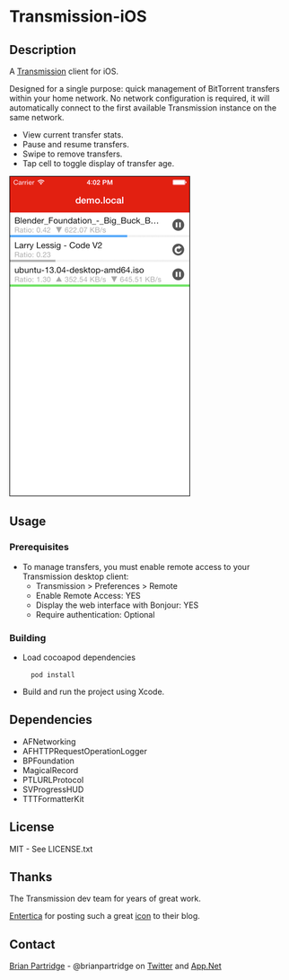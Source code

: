 # Transmission-iOS

## Description

A [Transmission](http://www.transmissionbt.com) client for iOS.

Designed for a single purpose: quick management of BitTorrent transfers within your home network.  No network configuration is required, it will automatically connect to the first available Transmission instance on the same network.

- View current transfer stats.
- Pause and resume transfers.
- Swipe to remove transfers.
- Tap cell to toggle display of transfer age.

![Transfer List](Screenshots/transfers.png)

## Usage

### Prerequisites
- To manage transfers, you must enable remote access to your Transmission desktop client:
  - Transmission > Preferences > Remote
  - Enable Remote Access: YES
  - Display the web interface with Bonjour: YES
  - Require authentication: Optional

### Building
- Load cocoapod dependencies

        pod install

- Build and run the project using Xcode.

## Dependencies

- AFNetworking
- AFHTTPRequestOperationLogger
- BPFoundation
- MagicalRecord
- PTLURLProtocol
- SVProgressHUD
- TTTFormatterKit

## License

MIT - See LICENSE.txt

## Thanks

The Transmission dev team for years of great work.

[Entertica](http://www.entertica.com) for posting such a great [icon](http://entertica.tumblr.com/post/204376537/transmission-for-brurry) to their blog.

## Contact

[Brian Partridge](http://brianpartridge.name) - @brianpartridge on [Twitter](http://twitter.com/brianpartridge) and [App.Net](http://alpha.app.net/brianpartridge)
